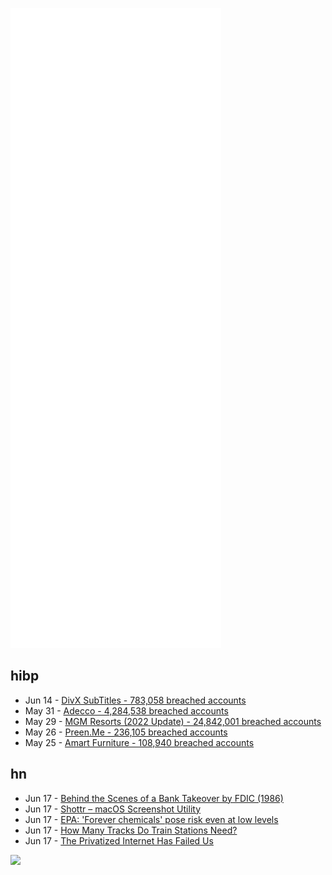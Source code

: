 ![Metrics](https://raw.githubusercontent.com/phixion/phixion/master/metrics.svg)

## hibp

<!--
for https://github.com/phixion/phixion/blob/main/.github/workflows/feeds.yml
-->
<!--START_SECTION:haveibeenpwnd-->
- Jun 14 - [DivX SubTitles - 783,058 breached accounts](https://haveibeenpwned.com/PwnedWebsites#DivXSubTitles)
- May 31 - [Adecco - 4,284,538 breached accounts](https://haveibeenpwned.com/PwnedWebsites#Adecco)
- May 29 - [MGM Resorts (2022 Update) - 24,842,001 breached accounts](https://haveibeenpwned.com/PwnedWebsites#MGM2022Update)
- May 26 - [Preen.Me - 236,105 breached accounts](https://haveibeenpwned.com/PwnedWebsites#PreenMe)
- May 25 - [Amart Furniture - 108,940 breached accounts](https://haveibeenpwned.com/PwnedWebsites#AmartFurniture)
<!--END_SECTION:haveibeenpwnd-->

## hn

<!--
for https://github.com/phixion/phixion/blob/main/.github/workflows/feeds.yml
-->
<!--START_SECTION:hn-->
- Jun 17 - [Behind the Scenes of a Bank Takeover by FDIC (1986)](https://www.latimes.com/archives/la-xpm-1986-01-05-fi-24784-story.html)
- Jun 17 - [Shottr – macOS Screenshot Utility](https://shottr.cc)
- Jun 17 - [EPA: 'Forever chemicals' pose risk even at low levels](https://apnews.com/article/science-climate-and-environment-government-politics-1997041096d6fc84edde97cf16f72bce)
- Jun 17 - [How Many Tracks Do Train Stations Need?](https://pedestrianobservations.com/2022/06/11/how-many-tracks-do-train-stations-need/)
- Jun 17 - [The Privatized Internet Has Failed Us](https://jacobin.com/2022/06/internet-privatization-profit-centralization-democracy)
<!--END_SECTION:hn-->

<!--
for https://yhype.me
-->
![](https://hit.yhype.me/github/profile?user_id=13013670)
